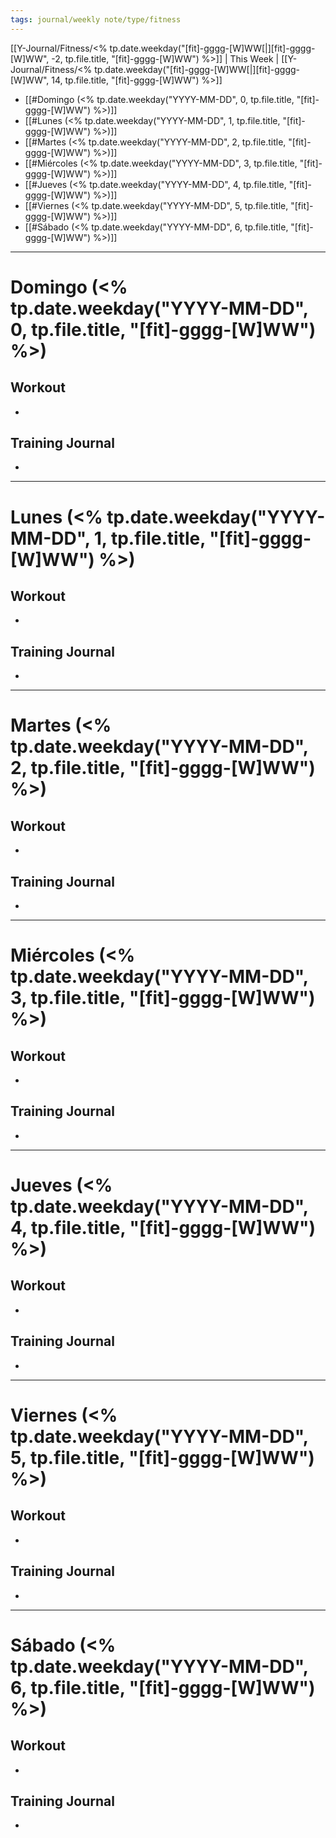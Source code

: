 ```yaml
---
tags: journal/weekly note/type/fitness
---
```


[[Y-Journal/Fitness/<% tp.date.weekday("[fit]-gggg-[W]WW[|][fit]-gggg-[W]WW", -2, tp.file.title, "[fit]-gggg-[W]WW") %>]] | This Week | [[Y-Journal/Fitness/<% tp.date.weekday("[fit]-gggg-[W]WW[|][fit]-gggg-[W]WW", 14, tp.file.title, "[fit]-gggg-[W]WW") %>]]

* [[#Domingo (<% tp.date.weekday("YYYY-MM-DD", 0, tp.file.title, "[fit]-gggg-[W]WW") %>)]]
* [[#Lunes (<% tp.date.weekday("YYYY-MM-DD", 1, tp.file.title, "[fit]-gggg-[W]WW") %>)]]
* [[#Martes (<% tp.date.weekday("YYYY-MM-DD", 2, tp.file.title, "[fit]-gggg-[W]WW") %>)]]
* [[#Miércoles (<% tp.date.weekday("YYYY-MM-DD", 3, tp.file.title, "[fit]-gggg-[W]WW") %>)]]
* [[#Jueves (<% tp.date.weekday("YYYY-MM-DD", 4, tp.file.title, "[fit]-gggg-[W]WW") %>)]]
* [[#Viernes (<% tp.date.weekday("YYYY-MM-DD", 5, tp.file.title, "[fit]-gggg-[W]WW") %>)]]
* [[#Sábado (<% tp.date.weekday("YYYY-MM-DD", 6, tp.file.title, "[fit]-gggg-[W]WW") %>)]]

-----
# Domingo (<% tp.date.weekday("YYYY-MM-DD", 0, tp.file.title, "[fit]-gggg-[W]WW") %>)

## Workout
* 

## Training Journal
* 

-----
# Lunes (<% tp.date.weekday("YYYY-MM-DD", 1, tp.file.title, "[fit]-gggg-[W]WW") %>)

## Workout
* 

## Training Journal
* 

-----
# Martes (<% tp.date.weekday("YYYY-MM-DD", 2, tp.file.title, "[fit]-gggg-[W]WW") %>)

## Workout
* 

## Training Journal
* 

-----
# Miércoles (<% tp.date.weekday("YYYY-MM-DD", 3, tp.file.title, "[fit]-gggg-[W]WW") %>)

## Workout
* 

## Training Journal
* 

-----
# Jueves (<% tp.date.weekday("YYYY-MM-DD", 4, tp.file.title, "[fit]-gggg-[W]WW") %>)

## Workout
* 

## Training Journal
* 

-----
# Viernes (<% tp.date.weekday("YYYY-MM-DD", 5, tp.file.title, "[fit]-gggg-[W]WW") %>)

## Workout
* 

## Training Journal
* 

-----
# Sábado (<% tp.date.weekday("YYYY-MM-DD", 6, tp.file.title, "[fit]-gggg-[W]WW") %>)

## Workout
* 

## Training Journal
* 

